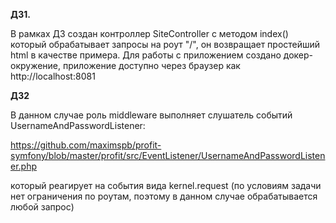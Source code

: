 **ДЗ1.** 


В рамках ДЗ создан контроллер SiteController с методом index() который обрабатывает запросы на роут "/", он возвращает простейший html в качестве примера. Для работы с приложением создано докер-окружение, приложение доступно через браузер как http://localhost:8081

**ДЗ2**

В данном случае роль middleware выполняет слушатель событий UsernameAndPasswordListener:

https://github.com/maximspb/profit-symfony/blob/master/profit/src/EventListener/UsernameAndPasswordListener.php

который реагирует на события вида kernel.request (по условиям задачи нет ограничения по роутам, поэтому в данном случае обрабатывается любой запрос)  